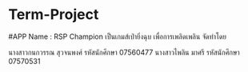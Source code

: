 # Term-Project
#APP Name : RSP Champion
เป็นเกมส์เป่ายิ่งฉุบ เพื่อการเพลิดเพลิน
จัดทำโดย 

  นางสาวกนกวรรณ สุวจนพงศ์ รหัสนักศึกษา 07560477
  นางสาวไพลิน มาศรี รหัสนักศึกษา 07570531
